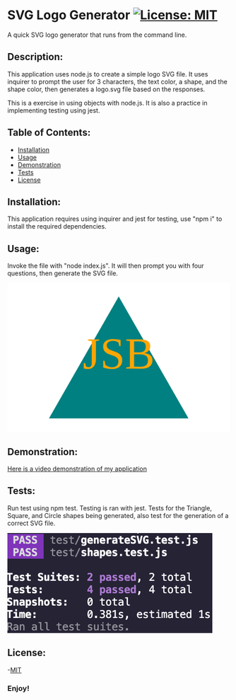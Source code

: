 # SVG Logo Generator   [![License: MIT](https://img.shields.io/badge/License-MIT-yellow.svg)](https://opensource.org/licenses/MIT)
A quick SVG logo generator that runs from the command line. 

## Description:
This application uses node.js to create a simple logo SVG file. It uses inquirer to prompt the user for 3 characters, the text color, a shape, and the shape color, then generates a logo.svg file based on the responses. 

This is a exercise in using objects with node.js. It is also a practice in implementing testing using jest. 

## Table of Contents:
  - [Installation](#installation)
  - [Usage](#usage)
  - [Demonstration](#demonstration)
  - [Tests](#tests)
  - [License](#license)


## Installation:
This application requires using inquirer and jest for testing, use "npm i" to install the required dependencies.

## Usage:
Invoke the file with "node index.js". It will then prompt you with four questions, then generate the SVG file. 

![screenshot of app](assets/images/ss1.svg)

## Demonstration:
[Here is a video demonstration of my application](https://drive.google.com/file/d/1a0TOC8dKLGHN1bzaTj2LX4iKeHg_MRq5/view)

## Tests:
Run test using npm test. Testing is ran with jest. 
Tests for the Triangle, Square, and Circle shapes being generated, also test for the generation of a correct SVG file. 

![screenshot of test](assets/images/ss2.png)

## License:
-[MIT](https://opensource.org/license/mit/) 

### Enjoy!

